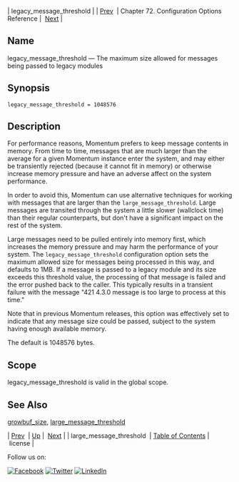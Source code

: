 | legacy_message_threshold |
| [Prev](conf.ref.large_message_threshold.php)  | Chapter 72. Configuration Options Reference |  [Next](conf.ref.license.php) |

<a name="conf.ref.legacy_message_threshold"></a>
## Name

legacy_message_threshold — The maximum size allowed for messages being passed to legacy modules

## Synopsis

`legacy_message_threshold = 1048576`

<a name="idp25085168"></a>
## Description

For performance reasons, Momentum prefers to keep message contents in memory. From time to time, messages that are much larger than the average for a given Momentum instance enter the system, and may either be transiently rejected (because it cannot fit in memory) or otherwise increase memory pressure and have an adverse affect on the system performance.

In order to avoid this, Momentum can use alternative techniques for working with messages that are larger than the `large_message_threshold`. Large messages are transited through the system a little slower (wallclock time) than their regular counterparts, but don't have a significant impact on the rest of the system.

Large messages need to be pulled entirely into memory first, which increases the memory pressure and may harm the performance of your system. The `legacy_message_threshold` configuration option sets the maximum allowed size for messages being processed in this way, and defaults to 1MB. If a message is passed to a legacy module and its size exceeds this threshold value, the processing of that message is failed and the error pushed back to the caller. This typically results in a transient failure with the message "421 4.3.0 message is too large to process at this time."

Note that in previous Momentum releases, this option was effectively set to indicate that any message size could be passed, subject to the system having enough available memory.

The default is 1048576 bytes.

<a name="idp25091168"></a>
## Scope

legacy_message_threshold is valid in the global scope.

<a name="idp25093008"></a>
## See Also

[growbuf_size](conf.ref.growbuf_size.php "growbuf_size"), [large_message_threshold](conf.ref.large_message_threshold.php "large_message_threshold")

| [Prev](conf.ref.large_message_threshold.php)  | [Up](config.options.ref.php) |  [Next](conf.ref.license.php) |
| large_message_threshold  | [Table of Contents](index.php) |  license |

Follow us on:

[![Facebook](https://support.messagesystems.com/images/icon-facebook.png)](http://www.facebook.com/messagesystems) [![Twitter](https://support.messagesystems.com/images/icon-twitter.png)](http://twitter.com/#!/MessageSystems) [![LinkedIn](https://support.messagesystems.com/images/icon-linkedin.png)](http://www.linkedin.com/company/message-systems)